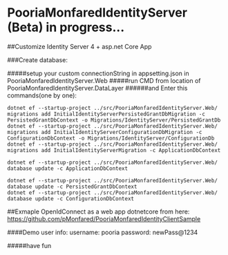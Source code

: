 # PooriaMonfaredIdentityServer (Beta) in progress...

##Customize Identity Server 4 + asp.net Core App

###Create database:

#####setup your custom connectionString in appsetting.json in PooriaMonfaredIdentityServer.Web
#####run CMD from location of PooriaMonfaredIdentityServer.DataLayer
######and Enter this commands(one by one):
```
dotnet ef --startup-project ../src/PooriaMonfaredIdentityServer.Web/ migrations add InitialIdentityServerPersistedGrantDbMigration -c PersistedGrantDbContext -o Migrations/IdentityServer/PersistedGrantDb
dotnet ef --startup-project ../src/PooriaMonfaredIdentityServer.Web/ migrations add InitialIdentityServerConfigurationDbMigration -c ConfigurationDbContext -o Migrations/IdentityServer/ConfigurationDb
dotnet ef --startup-project ../src/PooriaMonfaredIdentityServer.Web/ migrations add InitialIdentityServerMigration -c ApplicationDbContext

dotnet ef --startup-project ../src/PooriaMonfaredIdentityServer.Web/ database update -c ApplicationDbContext

dotnet ef --startup-project ../src/PooriaMonfaredIdentityServer.Web/ database update -c PersistedGrantDbContext
dotnet ef --startup-project ../src/PooriaMonfaredIdentityServer.Web/ database update -c ConfigurationDbContext
```


##Exmaple OpenIdConnect as a web app dotnetcore from here:
https://github.com/pMonfared/PooriaMonfaredIdentityClientSample

####Demo user info:
username: pooria
password: newPass@1234

#####have fun
